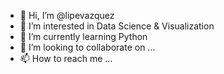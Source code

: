 - 👋 Hi, I’m @lipevazquez
- 👀 I’m interested in Data Science & Visualization
- 🌱 I’m currently learning Python
- 💞️ I’m looking to collaborate on ...
- 📫 How to reach me ...

<!---
lipevazquez/lipevazquez is a ✨ special ✨ repository because its `README.md` (this file) appears on your GitHub profile.
You can click the Preview link to take a look at your changes.
--->
